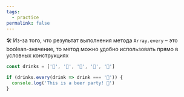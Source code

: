 ```yaml
---
tags:
  - practice
permalink: false
---
```


🛠 Из-за того, что результат выполнения метода `Array.every` – это boolean-значение, то метод можно удобно иcпользовать прямо в условных конструкциях

```js
const drinks = ['🍺', '🍺', '🍺', '🍺', '🍺']

if (drinks.every(drink => drink === '🍺')) {
  console.log('This is a beer party! 🎉')
}
```
